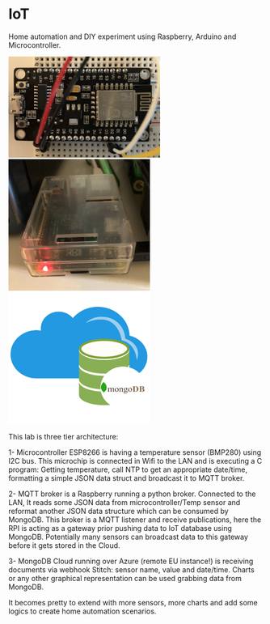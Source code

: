 # IoT

Home automation and DIY experiment using Raspberry, Arduino and Microcontroller.

<img src="./esp8266.jpg" width="300" height="200"/>    <img src="./rpi.jpg" width="280" height="260"/>    <img src="./img/mongodb-logo.png" width="280" height="260"/>

This lab is three tier architecture:

  1- Microcontroller ESP8266 is having a temperature sensor (BMP280) using I2C bus. This microchip is connected in Wifi to the LAN and is executing a C program: Getting temperature, call NTP to get an appropriate date/time, formatting a simple JSON data struct and broadcast it to MQTT broker.

  2- MQTT broker is a Raspberry running a python broker. Connected to the LAN, It reads some JSON data from microcontroller/Temp sensor and reformat another JSON data structure which can be consumed by MongoDB. This broker is a MQTT listener and receive publications, here the RPI is acting as a gateway prior pushing data to IoT database using MongoDB. Potentially many sensors can broadcast data to this gateway before it gets stored in the Cloud.

  3- MongoDB Cloud running over Azure (remote EU instance!) is receiving documents via webhook Stitch: sensor name, value and date/time. Charts or any other graphical representation can be used grabbing data from MongoDB.

It becomes pretty to extend with more sensors, more charts and add some logics to create home automation scenarios.
